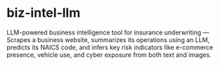 # biz-intel-llm
LLM-powered business intelligence tool for insurance underwriting — Scrapes a business website, summarizes its operations using an LLM, predicts its NAICS code, and infers key risk indicators like e-commerce presence, vehicle use, and cyber exposure from both text and images.
